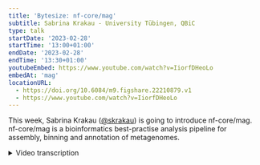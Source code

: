 ```yaml
---
title: 'Bytesize: nf-core/mag'
subtitle: Sabrina Krakau - University Tübingen, QBiC
type: talk
startDate: '2023-02-28'
startTime: '13:00+01:00'
endDate: '2023-02-28'
endTime: '13:30+01:00'
youtubeEmbed: https://www.youtube.com/watch?v=IiorfDHeoLo
embedAt: 'mag'
locationURL:
  - https://doi.org/10.6084/m9.figshare.22210879.v1
  - https://www.youtube.com/watch?v=IiorfDHeoLo
---
```


This week, Sabrina Krakau ([@skrakau](https://github.com/skrakau)) is going to introduce nf-core/mag. nf-core/mag is a bioinformatics best-practise analysis pipeline for assembly, binning and annotation of metagenomes.

<details markdown="1"><summary>Video transcription</summary>
:::note
The content has been edited to make it reader-friendly
:::

[0:01](https://www.youtube.com/watch?v=IiorfDHeoLo&t=1)
Hello, everyone, and welcome to this week's bytesize talk. I'm happy to present to you today Sabrina Krakau. She is situated at QBiC at the University of Tübingen. She is talking today about the nf-core pipeline mag and off to you.

[0:21](https://www.youtube.com/watch?v=IiorfDHeoLo&t=21)
Thanks Franziska for this kind introduction. I'm very happy that it finally works out to also present the nf-core/mag pipeline to all of you. This pipeline you can use for metagenome hybrid assembly and binning. The goal of this pipeline is to analyze microbial communities by recovering individual genomes. This might be, for example, particularly useful if you do not have a complete set or high quality reference genomes given. Such microbial communities could be everything, for example, environmental samples, but also host associated communities such as the gut microbiome.

[1:02](https://www.youtube.com/watch?v=IiorfDHeoLo&t=62)
The microbiome samples can be processed with metagenome shotgun sequencing, which generates short reads. The nf-core/mag pipeline then essentially combines these reads and assembles them to larger contigs. In a downstream genome binning step, it bins these contigs to so-called metagenome assembled genomes, also called MAGs. These MAGs can then further be annotated and also taxonomically classified. That's the concept of the nf-core/mag pipeline. As for many nf-core pipelines, the development of this was a quite large community effort with many different contributors, so just mentioning the main important ones. It was started by Hadrien Gourlé, then Daniel Straub contributed a lot since early on, then I joined, and also since last year, James Yellows Yates is a main contributor of this pipeline.

[2:04](https://www.youtube.com/watch?v=IiorfDHeoLo&t=124)
Now I would like to mention the key features of this pipeline. It can perform a hybrid assembly using both short Illumina and long nanopore reads. This is useful because if you have assemblies generated only from short reads, they are often highly fragmented. By using additionally longer reads, this can improve the contiguity of such resulting assemblies. The pipeline also performs a genome binning step and optionally also a binning refinement step, then can taxonomically classify the resulting bins and also provides a comprehensive QC statistics. Furthermore, it can utilize sample-wise group information. This can be used for the co-assembly. This is important if you have data sets where you know that certain strains are present across multiple samples, such as within longitudinal data sets. Because the co-assembly can improve or increase the sequencing depth, this also allows to recover more lower abundant genomes. Additionally, the group information is also used for the computation of co-abundances, which is used in the genome binning step. Furthermore, the pipeline also allows the handling of ancient DNA, because it's containing ancient DNA validation sub-workflow, which is rather specific for this pipeline. A previous version of this pipeline was already published at the beginning of this year in NAR Genomics and Bioinformatics, so if someone's interested in more details, you can also have a look at this application note.

[3:44](https://www.youtube.com/watch?v=IiorfDHeoLo&t=224)
Here you can see an overview of the pipeline. The pipeline starts with different pre-processing steps and QC, then the actual assembly is performed with a final genome binning step. Here in green you can see the processes or different tools that are run by default by this pipeline. In the following I would like to guide you through the different steps of this pipeline in more detail. Just first, how can we actually run it? So here you can see an example of the Nextflow command that is typically used and in order to run it with default settings, just provide a sample sheet as input file.

[4:26](https://www.youtube.com/watch?v=IiorfDHeoLo&t=266)
Here you can see an example how the sample sheet looks like for this pipeline: it contains five columns. The first column contains a sample name, the second column contains a group name, in this case all samples belong to the same group. Then you have to provide the path to the input read files, either only to the short reads or to the short and long reads, so the long reads are optional. Starting with this sample sheet file now, or if you have only short reads you can also just provide a fastq file directly, the pipeline then pre-processes the short and long reads separately from each other with different pre-processing steps. I do not want to discuss them in detail. Maybe just mention that the host reads can also be removed by mapping the reads to given reference sequences. This information is also used indirectly for the long reads, since the long reads are filtered based on the already filtered short reads. The short reads can then further be taxonomically classified already. This can serve for example as a quality control in order to check for potential contaminations.

[5:41](https://www.youtube.com/watch?v=IiorfDHeoLo&t=341)
After these pre-processing steps then the actual assembly is done. This can be done sample-wise or the group information can be used in order to run a co-assembly, however by default this is done for each sample individually. By default the tools SPAdes and MEGAHIT are run both. However, you should keep in mind that if you have long reads given and you are interested in the hybrid assembly then only the tool SPAdes can be used for this. Then the tool QUAST is used in order to assess the quality of the resulting assemblies and also the assemblies are further processed with the tool PRODIGAL which predicts protein coding genes for this.

[6:26](https://www.youtube.com/watch?v=IiorfDHeoLo&t=386)
That's the assembly part and the contigs of these assemblies are then further processed in the genome binning step, where the tools MetaBAT2 and MaxBin2 are used, which now bin the contigs to retrieve the actual genomes. The results of these tools can also additionally be combined in a binning refinement step, which makes use of DAS Tool. The quality of these bins is as well assessed with the tool QUAST and in addition the tool BUSCO is used which makes use of single copy orthologs in order to estimate the contamination or the completeness of the retrieved genomes. Additionally the pipeline also uses a custom script, which estimates the abundance of the individual bins, because it's also a relatively important output of this pipeline. In further downstream processes then the bins are further taxonomically classified by default using the tool GTDB-Tk, and also annotated with the tool PROKKA. Finally a multiQC report is generated and also a relatively comprehensive MAG summary report.

[7:41](https://www.youtube.com/watch?v=IiorfDHeoLo&t=461)
How does the output of the pipeline look like? Besides all the individual results part of the individual tools, the pipeline generates a clustered heat map showing the MAG abundances across different samples. Here you can see an example how this looks like. If you would see here, for example, that certain samples cluster together for which you know that they are originating from different groups this might indicate that something has gone wrong. The pipeline also outputs the MAG summary, which I already mentioned. This contains for each bin or each MAG, the abundance information across different samples, the QC metrics from the BUSCO results and the QUAST results, and also taxonomic classifications from the tool GTDB-Tk.

[8:33](https://www.youtube.com/watch?v=IiorfDHeoLo&t=513)
And with this, I've shown you the rough overview of the pipeline and next I would like to show you the impact different assembly settings can have. For this I simulated some mouse gut data set in the past with the tool CAMISIM. I generated hybrid data containing Illumina data and Nanopore reads and generated two groups, each with a time series of four samples. This might be the ideal case where a co-assembly might be useful. Now I would like to show you some of the resulting assembly metrics that are commonly used.

[9:14](https://www.youtube.com/watch?v=IiorfDHeoLo&t=554)
Here you can see, for example, the total length of the resulting assemblies compared for different pipeline runs for which different assembly settings were used. The lower two pipeline settings correspond to a sample-wise assembly and using either only short or short and long reads, so hybrid data, and the upper two settings correspond to a co-assembly, again with short or short and long reads. And what we can see is that the total length of the resulting assemblies significantly increased both by using the hybrid setting, and by applying the co-assembly setting. Similar results we also see when looking at the number of MAGs, so the number of genomes that could be retrieved from this data, and also when looking at the N50 values. This indicates that the actual setting that is used for the assembly within this pipeline can have a relatively huge impact on the results. It's definitely good that the pipeline provides different settings, so that you can really choose the correct setting for your input data, and it might also be worth to compare different settings.

[10:32](https://www.youtube.com/watch?v=IiorfDHeoLo&t=632)
Another topic I would like to shortly mention is the resource requirements, because this came up quite often in the Slack channel, and it's also somehow difficult to estimate in advance, because it really differs depending on the input data. The main requirements are both for memory and time, coming from the assembly step. As I mentioned already it really differs for different input data sets and I collected some numbers just to give you a rough idea for different pipeline runs that were run by Daniel Straub on our compute cluster. For one rather small sample, which was a culture sample, both MegaHIT and SPAdes required less than 25 GB and were finished in a couple of hours. However, for a larger river sample data set, MegaHIT took already more than 100 GB of RAM, and it took more than one day to finish, and SPAdes even took more than 900 GB of memory, and it required more than nine days. There was another very large data set containing 15 soil samples for which also a co-assembly was performed and for this MegaHIT required one TB and more than 17 days, and SPAdes could not even be run because it would have required more than two TB of memory.

[11:55](https://www.youtube.com/watch?v=IiorfDHeoLo&t=715)
This just shows that even for smaller data sets, you cannot run this on your laptop. In general, one can say that it depends on the sequencing depths, the number of samples, the complexity of the underlying metagenome, and also on the applied tool and setting. For this it might be worth noting that both assembly tools are run by default but MegaHIT requires much fewer resources than SPAdes, and if you do not want to compute a hybrid assembly it might make sense to consider the `--skip_spades` parameter. Additionally, the co-assembly also increases the required resources because it pools samples. At least for one individual task, the required memory and time is much higher. This is something important to keep in mind, because also if you want to run it on larger data sets, you might want to provide a custom config file in order to adjust the resources required for your particular data set.

[12:53](https://www.youtube.com/watch?v=IiorfDHeoLo&t=773)
With this we have seen how we can run the nf-core/mag pipeline for modern metagenomic data sets. As I mentioned already at the beginning, it can also handle ancient DNA. For this James and Maxime added an ancient DNA validation sub-workflow. This is particularly interesting because, as far as we know at least, there's no other such pipeline which can handle ancient DNA. What this essentially does is that it performs identification of possible ancient contigs by modeling ancient DNA damage patterns, and then polishes the contigs in order to remove the errors that are caused by the presence of such ancient DNA damages in order to allow more unimpaired downstream analyses. This might be interesting for some of you to know that this pipeline can also handle ancient metagenomic data analysis.

[13:52](https://www.youtube.com/watch?v=IiorfDHeoLo&t=832)
With this, I'm already at the end of my presentation, just a few words on the outlook. The next release James already prepared, it just requires one more review. It contains another optional binning tool, namely CONCOCT. It will also allow optionally the bin QC with CheckM and GUNC. For the midterm future, it would be also very nice if a functional annotation step could be added, so depending on the strategy, either for example using HUMAnN 3 or eggNOG, and also a standalone long read assembly option would be very nice by using, for example, the tool meta-flye, such that the pipeline could be also run without short read data.

[14:40](https://www.youtube.com/watch?v=IiorfDHeoLo&t=880)
In general, if you are interested in contributing, or if you have any questions or problems you would like to discuss, you can join us in the nf-core Slack channel dedicated to the MAG pipeline, or have a look at our GitHub repository. We're always happy about feedback or particular bug reports and issues. With this, I would like to thank you for your attention. Then, in particular, my colleagues from QBiC, importantly Daniel Straub for many contributions, James and Maxime from the MPI for Evolutionary Anthropology, Hadrien, of course, and importantly, the whole nf-core core team and community for helping with the development, for reviewing, testing and creating issues. With this, I'm happy to take any questions.

[15:30](https://www.youtube.com/watch?v=IiorfDHeoLo&t=930)
(host) Thank you very much. There is indeed one question already in the chat.

(question) It was at the very beginning when you were talking about examples, and you mentioned CAMISIM. Could you explain more in detail what this is?

(answer) This is a tool which was also used in the CAMI challenge to simulate metagenomics data. It's using as input different genome sources. I used in this case a set of mouse genome sources, which was given from some mouse gut data sets. Then it can simulate Illumina and nanopore data and simulate also different taxonomic profiles. But the more details, I would also have to look up, it was quite a while ago. Was there any particular question about this?

(question cont.) No, it was just a question, "what is CAMISIM?", but I think James has now added some links to articles. If anyone is interested, they can have a look at that.

[16:43](https://www.youtube.com/watch?v=IiorfDHeoLo&t=1003)
(host) For anyone else, if there are more questions, you can now unmute yourself and just ask them straight away. Or you can put them in the chat and I will read them out for you.

(question) I would actually have a question. What happens to multi-mappers? I can imagine that if you have related bacteria that it would also map to different ones. How does the pipeline deal with that?

(speaker) I mean, this is handled by the assembly tools then somehow.

(question cont.) But are they removed or added to all of them? Any idea?

(speaker) Someone of the others are more in the details of this algorithmic parts of the assembler.

(audience) Do you mean when you're mapping back to the contigs or during the assembly itself?

(question cont.) During the assembly. I mean, you map to the genomes, I guess?

(audience cont.) No. We need to explain the main concept there. But there's some fancy maths magic that goes on which estimates which reads most likely go with each other based on the number of mutations they have with each other. There's some weird maths stuff which works out which is the best grouping.

(question cont.) Okay, then I misunderstood that part. Thank you.

[18:15](https://www.youtube.com/watch?v=IiorfDHeoLo&t=1095)
(host) Are there any more questions from the audience? It doesn't seem so. If you have any more questions later on, as you mentioned, you can always go to nf-core Slack and ask questions there. If this is now all the questions answered so far, I would like to thank Sabrina again for this very nice talk. Of course, as usual, I would also like to thank the Chan Zuckerberg Initiative for funding the bytesize talks and of course everyone in the audience for listening. Thank you very much.

(speaker)) Thanks.

</details>
